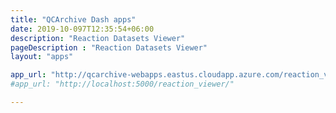 ```yaml
---
title: "QCArchive Dash apps"
date: 2019-10-097T12:35:54+06:00
description: "Reaction Datasets Viewer"
pageDescription : "Reaction Datasets Viewer"
layout: "apps"

app_url: "http://qcarchive-webapps.eastus.cloudapp.azure.com/reaction_viewer/"
#app_url: "http://localhost:5000/reaction_viewer/"

---
```

